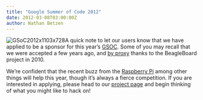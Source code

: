 ```yaml
---
title: "Google Summer of Code 2012"
date: 2012-03-08T03:00:00Z
author: Nathan Betzen
---
```


![](/images/blog/GSoC2012x1103x728-300x198.webp "GSoC2012x1103x728")A quick note to let our users know that we have applied to be a sponsor for this year’s [GSOC](https://developers.google.com/open-source/gsoc/?csw=1). Some of you may recall that we were accepted a few years ago, and [by proxy](https://elinux.org/BeagleBoard/GSoC/2010_Projects/XBMC) thanks to the BeagleBoard project in 2010.

We’re confident that the recent buzz from the [Raspberry Pi](https://www.raspberrypi.org/blog/xbmc-running-on-raspberry-pi/) among other things will help this year, though it’s always a fierce competition. If you are interested in applying, please head to our [project page](https://kodi.wiki/view/Google_Summer_of_Code_2012) and begin thinking of what you might like to hack on!
